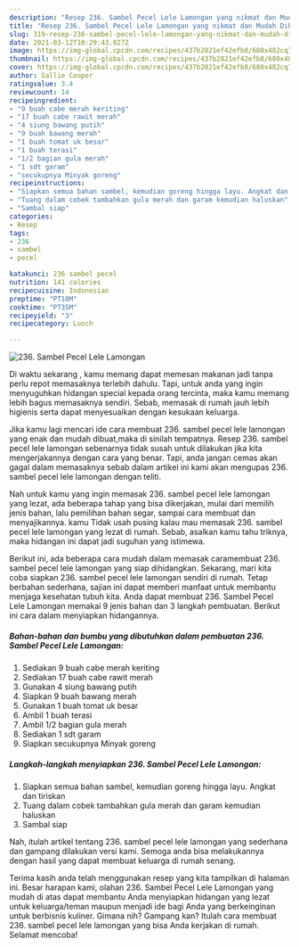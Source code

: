 ```yaml
---
description: "Resep 236. Sambel Pecel Lele Lamongan yang nikmat dan Mudah Dibuat"
title: "Resep 236. Sambel Pecel Lele Lamongan yang nikmat dan Mudah Dibuat"
slug: 319-resep-236-sambel-pecel-lele-lamongan-yang-nikmat-dan-mudah-dibuat
date: 2021-03-12T10:29:43.027Z
image: https://img-global.cpcdn.com/recipes/437b2821ef42efb8/680x482cq70/236-sambel-pecel-lele-lamongan-foto-resep-utama.jpg
thumbnail: https://img-global.cpcdn.com/recipes/437b2821ef42efb8/680x482cq70/236-sambel-pecel-lele-lamongan-foto-resep-utama.jpg
cover: https://img-global.cpcdn.com/recipes/437b2821ef42efb8/680x482cq70/236-sambel-pecel-lele-lamongan-foto-resep-utama.jpg
author: Sallie Cooper
ratingvalue: 3.4
reviewcount: 14
recipeingredient:
- "9 buah cabe merah keriting"
- "17 buah cabe rawit merah"
- "4 siung bawang putih"
- "9 buah bawang merah"
- "1 buah tomat uk besar"
- "1 buah terasi"
- "1/2 bagian gula merah"
- "1 sdt garam"
- "secukupnya Minyak goreng"
recipeinstructions:
- "Siapkan semua bahan sambel, kemudian goreng hingga layu. Angkat dan tiriskan"
- "Tuang dalam cobek tambahkan gula merah dan garam kemudian haluskan"
- "Sambal siap"
categories:
- Resep
tags:
- 236
- sambel
- pecel

katakunci: 236 sambel pecel 
nutrition: 141 calories
recipecuisine: Indonesian
preptime: "PT10M"
cooktime: "PT35M"
recipeyield: "3"
recipecategory: Lunch

---
```



![236. Sambel Pecel Lele Lamongan](https://img-global.cpcdn.com/recipes/437b2821ef42efb8/680x482cq70/236-sambel-pecel-lele-lamongan-foto-resep-utama.jpg)

Di waktu  sekarang , kamu memang dapat memesan makanan jadi tanpa perlu repot memasaknya terlebih dahulu. Tapi, untuk anda yang ingin menyuguhkan hidangan special kepada orang tercinta, maka kamu memang lebih bagus memasaknya sendiri. Sebab, memasak di rumah jauh lebih higienis serta dapat menyesuaikan dengan kesukaan keluarga.

Jika kamu lagi mencari ide cara membuat 236. sambel pecel lele lamongan yang enak dan mudah dibuat,maka di sinilah tempatnya. Resep 236. sambel pecel lele lamongan  sebenarnya tidak susah untuk dilakukan jika kita mengerjakannya dengan cara yang benar. Tapi, anda jangan cemas akan gagal dalam memasaknya 
sebab dalam artikel ini kami akan mengupas 236. sambel pecel lele lamongan dengan teliti.  



Nah untuk kamu yang ingin memasak 236. sambel pecel lele lamongan yang lezat, ada beberapa tahap yang bisa dikerjakan, mulai dari memilih jenis bahan, lalu pemilihan bahan segar, sampai cara membuat dan menyajikannya. kamu Tidak usah pusing kalau mau memasak 236. sambel pecel lele lamongan yang lezat di rumah. Sebab, asalkan kamu  tahu triknya, maka hidangan ini dapat jadi suguhan yang istimewa.

Berikut ini, ada beberapa cara mudah dalam memasak caramembuat 236. sambel pecel lele lamongan yang siap dihidangkan. Sekarang, mari kita coba siapkan 236. sambel pecel lele lamongan sendiri di rumah. Tetap berbahan sederhana, sajian ini dapat memberi manfaat untuk membantu menjaga kesehatan tubuh kita. Anda dapat membuat 236. Sambel Pecel Lele Lamongan memakai 9 jenis bahan dan 3 langkah pembuatan. Berikut ini cara dalam menyiapkan hidangannya.

<!--inarticleads1-->

##### Bahan-bahan dan bumbu yang dibutuhkan dalam pembuatan 236. Sambel Pecel Lele Lamongan:

1. Sediakan 9 buah cabe merah keriting
1. Sediakan 17 buah cabe rawit merah
1. Gunakan 4 siung bawang putih
1. Siapkan 9 buah bawang merah
1. Gunakan 1 buah tomat uk besar
1. Ambil 1 buah terasi
1. Ambil 1/2 bagian gula merah
1. Sediakan 1 sdt garam
1. Siapkan secukupnya Minyak goreng




<!--inarticleads2-->

##### Langkah-langkah menyiapkan 236. Sambel Pecel Lele Lamongan:

1. Siapkan semua bahan sambel, kemudian goreng hingga layu. Angkat dan tiriskan
1. Tuang dalam cobek tambahkan gula merah dan garam kemudian haluskan
1. Sambal siap




Nah, itulah artikel tentang  236. sambel pecel lele lamongan  yang sederhana dan gampang dilakukan versi kami. Semoga anda bisa melakukannya dengan hasil yang dapat membuat keluarga di rumah senang. 

Terima kasih anda telah menggunakan resep yang kita tampilkan di halaman ini. Besar harapan kami, olahan  236. Sambel Pecel Lele Lamongan yang mudah di atas dapat membantu Anda menyiapkan hidangan yang lezat untuk keluarga/teman maupun menjadi ide bagi Anda yang berkeinginan untuk berbisnis kuliner. Gimana nih? Gampang kan? Itulah cara membuat 236. sambel pecel lele lamongan yang bisa Anda kerjakan di rumah. Selamat mencoba!

